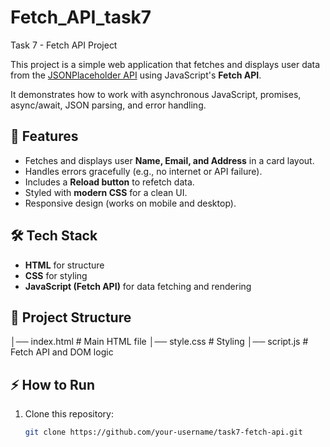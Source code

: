 # Fetch_API_task7
 Task 7 - Fetch API Project

This project is a simple web application that fetches and displays user data from the [JSONPlaceholder API](https://jsonplaceholder.typicode.com/users) using JavaScript's **Fetch API**.  

It demonstrates how to work with asynchronous JavaScript, promises, async/await, JSON parsing, and error handling.  

## 🚀 Features
- Fetches and displays user **Name, Email, and Address** in a card layout.
- Handles errors gracefully (e.g., no internet or API failure).
- Includes a **Reload button** to refetch data.
- Styled with **modern CSS** for a clean UI.
- Responsive design (works on mobile and desktop).

## 🛠 Tech Stack
- **HTML** for structure  
- **CSS** for styling  
- **JavaScript (Fetch API)** for data fetching and rendering  

## 📂 Project Structure
│── index.html # Main HTML file
│── style.css # Styling
│── script.js # Fetch API and DOM logic


## ⚡ How to Run
1. Clone this repository:
   ```bash
   git clone https://github.com/your-username/task7-fetch-api.git
